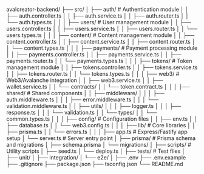 avalcreator-backend/
├── src/
│   ├── auth/                       # Authentication module
│   │   ├── auth.controller.ts
│   │   ├── auth.service.ts
│   │   ├── auth.router.ts
│   │   └── auth.types.ts
│   │
│   ├── users/                      # User management module
│   │   ├── users.controller.ts
│   │   ├── users.service.ts
│   │   ├── users.router.ts
│   │   └── users.types.ts
│   │
│   ├── content/                    # Content management module
│   │   ├── content.controller.ts
│   │   ├── content.service.ts
│   │   ├── content.router.ts
│   │   └── content.types.ts
│   │
│   ├── payments/                   # Payment processing module
│   │   ├── payments.controller.ts
│   │   ├── payments.service.ts
│   │   ├── payments.router.ts
│   │   └── payments.types.ts
│   │
│   ├── tokens/                     # Token management module
│   │   ├── tokens.controller.ts
│   │   ├── tokens.service.ts
│   │   ├── tokens.router.ts
│   │   └── tokens.types.ts
│   │
│   ├── web3/                       # Web3/Avalanche integration
│   │   ├── web3.service.ts
│   │   ├── wallet.service.ts
│   │   └── contracts/
│   │       └── token.contract.ts
│   │
│   ├── shared/                     # Shared components
│   │   ├── middleware/
│   │   │   ├── auth.middleware.ts
│   │   │   ├── error.middleware.ts
│   │   │   └── validation.middleware.ts
│   │   ├── utils/
│   │   │   ├── logger.ts
│   │   │   ├── response.ts
│   │   │   └── validation.ts
│   │   └── types/
│   │       └── common.types.ts
│   │
│   ├── config/                     # Configuration files
│   │   ├── env.ts
│   │   ├── database.ts
│   │   └── web3.config.ts
│   │
│   ├── lib/                        # Core libraries
│   │   ├── prisma.ts
│   │   └── errors.ts
│   │
│   ├── app.ts                      # Express/Fastify app setup
│   └── server.ts                   # Server entry point
│
├── prisma/                         # Prisma schema and migrations
│   ├── schema.prisma
│   └── migrations/
│
├── scripts/                        # Utility scripts
│   ├── seed.ts
│   └── deploy.ts
│
├── tests/                          # Test files
│   ├── unit/
│   ├── integration/
│   └── e2e/
│
├── .env
├── .env.example
├── .gitignore
├── package.json
├── tsconfig.json
└── README.md